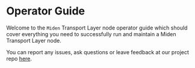 # Operator Guide

Welcome to the `Miden` Transport Layer node operator guide which should cover everything you need to successfully run and maintain a
Miden Transport Layer node.

You can report any issues, ask questions or leave feedback at our project repo
[here](https://github.com/0xMiden/miden-private-transport/issues/new/choose).
